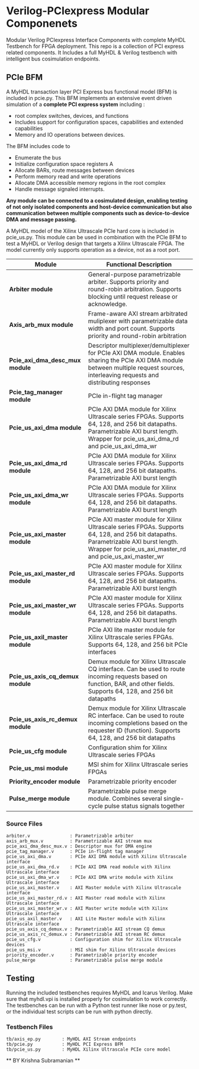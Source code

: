 # Verilog-PCIexpress Modular Componenets
Modular Verilog PCIexpress Interface Components with complete MyHDL Testbench for FPGA deployment. This repo is a collection of PCI express related components. It Includes a full MyHDL & Verilog testbench with intelligent bus cosimulation endpoints.

## PCIe BFM
A MyHDL transaction layer PCI Express bus functional model (BFM) is included in pcie.py. This BFM implements an extensive event driven simulation of a **complete PCI express system** including :  
* root complex switches, devices, and functions
* Includes support for configuration spaces, capabilities and extended capabilities
* Memory and IO operations between devices.  

The BFM includes code to 
* Enumerate the bus
* Initialize configuration space registers A
* Allocate BARs, route messages between devices
* Perform memory read and write operations
* Allocate DMA accessible memory regions in the root complex
* Handle message signaled interrupts. 

**Any module can be connected to a cosimulated design, enabling testing of not only isolated components and host-device communication but also communication between multiple components such as device-to-device DMA and message passing.**

A MyHDL model of the Xilinx Ultrascale PCIe hard core is included in pcie_us.py. This module can be used in combination with the PCIe BFM to test a MyHDL or Verilog design that targets a Xilinx Ultrascale FPGA. The model currently only supports operation as a device, not as a root port.

| Module | Functional Description |
| --------- | ------------------------ |
| **Arbiter module** | General-purpose parametrizable arbiter. Supports priority and round-robin arbitration. Supports blocking until request release or acknowledge. |
| **Axis_arb_mux module** | Frame-aware AXI stream arbitrated muliplexer with parametrizable data width and port count. Supports priority and round-robin arbitration |
| **Pcie_axi_dma_desc_mux module** | Descriptor multiplexer/demultiplexer for PCIe AXI DMA module. Enables sharing the PCIe AXI DMA module between multiple request sources, interleaving requests and distributing responses |
| **Pcie_tag_manager module** | PCIe in-flight tag manager |
| **Pcie_us_axi_dma module** | PCIe AXI DMA module for Xilinx Ultrascale series FPGAs. Supports 64, 128, and 256 bit datapaths. Parametrizable AXI burst length. Wrapper for pcie_us_axi_dma_rd and pcie_us_axi_dma_wr |
| **Pcie_us_axi_dma_rd module** | PCIe AXI DMA module for Xilinx Ultrascale series FPGAs. Supports 64, 128, and 256 bit datapaths. Parametrizable AXI burst length |
| **Pcie_us_axi_dma_wr module** | PCIe AXI DMA module for Xilinx Ultrascale series FPGAs. Supports 64, 128, and 256 bit datapaths. Parametrizable AXI burst length |
| **Pcie_us_axi_master module** | PCIe AXI master module for Xilinx Ultrascale series FPGAs. Supports 64, 128, and 256 bit datapaths. Parametrizable AXI burst length. Wrapper for pcie_us_axi_master_rd and pcie_us_axi_master_wr |
| **Pcie_us_axi_master_rd module** | PCIe AXI master module for Xilinx Ultrascale series FPGAs. Supports 64, 128, and 256 bit datapaths. Parametrizable AXI burst length |
| **Pcie_us_axi_master_wr module** | PCIe AXI master module for Xilinx Ultrascale series FPGAs. Supports 64, 128, and 256 bit datapaths. Parametrizable AXI burst length |
| **Pcie_us_axil_master module** | PCIe AXI lite master module for Xilinx Ultrascale series FPGAs. Supports 64, 128, and 256 bit PCIe interfaces |
| **Pcie_us_axis_cq_demux module** | Demux module for Xilinx Ultrascale CQ interface. Can be used to route incoming requests based on function, BAR, and other fields. Supports 64, 128, and 256 bit datapaths | 
| **Pcie_us_axis_rc_demux module** | Demux module for Xilinx Ultrascale RC interface. Can be used to route incoming completions based on the requester ID (function). Supports 64, 128, and 256 bit datapaths |
| **Pcie_us_cfg module** | Configuration shim for Xilinx Ultrascale series FPGAs |
| **Pcie_us_msi module** | MSI shim for Xilinx Ultrascale series FPGAs |
| **Priority_encoder module** | Parametrizable priority encoder |
| **Pulse_merge module** | Parametrizable pulse merge module. Combines several single-cycle pulse status signals together |

### Source Files

    arbiter.v               : Parametrizable arbiter
    axis_arb_mux.v          : Parametrizable AXI stream mux
    pcie_axi_dma_desc_mux.v : Descriptor mux for DMA engine
    pcie_tag_manager.v      : PCIe in-flight tag manager
    pcie_us_axi_dma.v       : PCIe AXI DMA module with Xilinx Ultrascale interface
    pcie_us_axi_dma_rd.v    : PCIe AXI DMA read module with Xilinx Ultrascale interface
    pcie_us_axi_dma_wr.v    : PCIe AXI DMA write module with Xilinx Ultrascale interface
    pcie_us_axi_master.v    : AXI Master module with Xilinx Ultrascale interface
    pcie_us_axi_master_rd.v : AXI Master read module with Xilinx Ultrascale interface
    pcie_us_axi_master_wr.v : AXI Master write module with Xilinx Ultrascale interface
    pcie_us_axil_master.v   : AXI Lite Master module with Xilinx Ultrascale interface
    pcie_us_axis_cq_demux.v : Parametrizable AXI stream CQ demux
    pcie_us_axis_rc_demux.v : Parametrizable AXI stream RC demux
    pcie_us_cfg.v           : Configuration shim for Xilinx Ultrascale devices
    pcie_us_msi.v           : MSI shim for Xilinx Ultrascale devices
    priority_encoder.v      : Parametrizable priority encoder
    pulse_merge             : Parametrizable pulse merge module

## Testing

Running the included testbenches requires MyHDL and Icarus Verilog.  Make sure
that myhdl.vpi is installed properly for cosimulation to work correctly.  The
testbenches can be run with a Python test runner like nose or py.test, or the
individual test scripts can be run with python directly.

### Testbench Files

    tb/axis_ep.py        : MyHDL AXI Stream endpoints
    tb/pcie.py           : MyHDL PCI Express BFM
    tb/pcie_us.py        : MyHDL Xilinx Ultrascale PCIe core model

** BY Krishna Subramanian **
